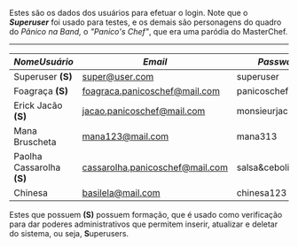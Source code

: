 Estes são os dados dos usuários para efetuar o login. Note que o ***Superuser*** foi usado para testes, e os demais são personagens do quadro do *Pânico na Band,* o *"Panico's Chef"*, que era uma paródia do MasterChef.

---

| *NomeUsuário*          | *Email*                       | *Password*       |
| ------------------------- | ------------------------------- | ------------------ |
| Superuser **(S)**         | super@user.com                  | superuser          |
| Foagraça **(S)**          | foagraca.panicoschef@mail.com   | panicoschef1       |
| Erick Jacão **(S)** | jacao.panicoschef@mail.com      | monsieurjacs123    |
| Mana Bruscheta            | mana123@mail.com                | mana313            |
| Paolha Cassarolha **(S)**  | cassarolha.panicoschef@mail.com | salsa&cebolinha213 |
| Chinesa                   | basilela@mail.com               | chinesa123         |

Estes que possuem **(S)** possuem formação, que é usado como verificação para dar poderes administrativos que permitem inserir, atualizar e deletar do sistema, ou seja, **S**uperusers.
